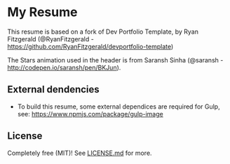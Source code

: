 # My Resume

This resume is based on a fork of Dev Portfolio Template, by Ryan Fitzgerald (@RyanFitzgerald - https://github.com/RyanFitzgerald/devportfolio-template)

The Stars animation used in the header is from Saransh Sinha (@saransh - http://codepen.io/saransh/pen/BKJun).

## External dendencies

-   To build this resume, some external dependices are required for Gulp, see: https://www.npmjs.com/package/gulp-image

## License

Completely free (MIT)! See [LICENSE.md](LICENSE.md) for more.
